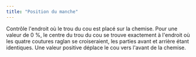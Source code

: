 ```yaml
---
title: "Position du manche"
---
```


Contrôle l'endroit où le trou du cou est placé sur la chemise. Pour une valeur de 0 %, le centre du trou du cou se trouve exactement à l'endroit où les quatre coutures raglan se croiseraient, les parties avant et arrière étant identiques. Une valeur positive déplace le cou vers l'avant de la chemise.

